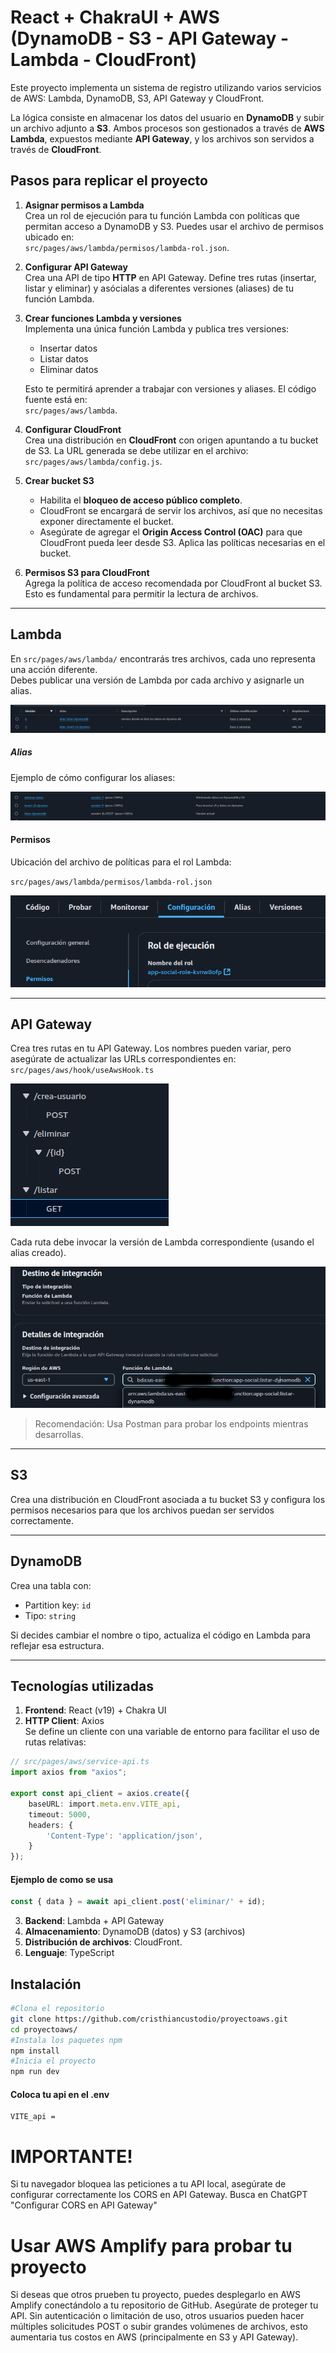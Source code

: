 # React + ChakraUI + AWS (DynamoDB - S3 - API Gateway - Lambda - CloudFront)

Este proyecto implementa un sistema de registro utilizando varios servicios de AWS: Lambda, DynamoDB, S3, API Gateway y CloudFront.  

La lógica consiste en almacenar los datos del usuario en **DynamoDB** y subir un archivo adjunto a **S3**. Ambos procesos son gestionados a través de **AWS Lambda**, expuestos mediante **API Gateway**, y los archivos son servidos a través de **CloudFront**.


## Pasos para replicar el proyecto

1. **Asignar permisos a Lambda**  
   Crea un rol de ejecución para tu función Lambda con políticas que permitan acceso a DynamoDB y S3. Puedes usar el archivo de permisos ubicado en:  
   `src/pages/aws/lambda/permisos/lambda-rol.json`.

2. **Configurar API Gateway**  
   Crea una API de tipo **HTTP** en API Gateway. Define tres rutas (insertar, listar y eliminar) y asócialas a diferentes versiones (aliases) de tu función Lambda.

3. **Crear funciones Lambda y versiones**  
   Implementa una única función Lambda y publica tres versiones:  
   - Insertar datos  
   - Listar datos  
   - Eliminar datos  

   Esto te permitirá aprender a trabajar con versiones y aliases. El código fuente está en:  
   `src/pages/aws/lambda`.

4. **Configurar CloudFront**  
   Crea una distribución en **CloudFront** con origen apuntando a tu bucket de S3. La URL generada se debe utilizar en el archivo:  
   `src/pages/aws/lambda/config.js`.

5. **Crear bucket S3**  
   - Habilita el **bloqueo de acceso público completo**.  
   - CloudFront se encargará de servir los archivos, así que no necesitas exponer directamente el bucket.  
   - Asegúrate de agregar el **Origin Access Control (OAC)** para que CloudFront pueda leer desde S3. Aplica las políticas necesarias en el bucket.

6. **Permisos S3 para CloudFront**  
   Agrega la política de acceso recomendada por CloudFront al bucket S3. Esto es fundamental para permitir la lectura de archivos.

---

## Lambda

En `src/pages/aws/lambda/` encontrarás tres archivos, cada uno representa una acción diferente.  
Debes publicar una versión de Lambda por cada archivo y asignarle un alias.

![alt text](image-1.png)

##### Alias
Ejemplo de cómo configurar los aliases:

![alt text](image-3.png)

#### Permisos
Ubicación del archivo de políticas para el rol Lambda:

`src/pages/aws/lambda/permisos/lambda-rol.json`

![alt text](image-5.png)

---

## API Gateway

Crea tres rutas en tu API Gateway. Los nombres pueden variar, pero asegúrate de actualizar las URLs correspondientes en:  
`src/pages/aws/hook/useAwsHook.ts`

![alt text](image.png)

Cada ruta debe invocar la versión de Lambda correspondiente (usando el alias creado).

![alt text](image-4.png)

> Recomendación: Usa Postman para probar los endpoints mientras desarrollas.

---

## S3

Crea una distribución en CloudFront asociada a tu bucket S3 y configura los permisos necesarios para que los archivos puedan ser servidos correctamente.

---

## DynamoDB

Crea una tabla con:
- Partition key: `id`
- Tipo: `string`

Si decides cambiar el nombre o tipo, actualiza el código en Lambda para reflejar esa estructura.

---

## Tecnologías utilizadas

1. **Frontend**: React (v19) + Chakra UI  
2. **HTTP Client**: Axios  
    Se define un cliente con una variable de entorno para facilitar el uso de rutas relativas:

```ts
// src/pages/aws/service-api.ts
import axios from "axios";

export const api_client = axios.create({
    baseURL: import.meta.env.VITE_api,
    timeout: 5000,
    headers: {
        'Content-Type': 'application/json',
    }
});
```

#### Ejemplo de como se usa
```ts
const { data } = await api_client.post('eliminar/' + id);
```

3. **Backend**: Lambda + API Gateway
4. **Almacenamiento**: DynamoDB (datos) y S3 (archivos)
5. **Distribución de archivos**: CloudFront.
6. **Lenguaje**: TypeScript



## Instalación
```bash
#Clona el repositorio
git clone https://github.com/cristhiancustodio/proyectoaws.git
cd proyectoaws/
#Instala los paquetes npm
npm install
#Inicia el proyecto
npm run dev
```
#### Coloca tu api en el .env
```
VITE_api = 
```
# IMPORTANTE!

Si tu navegador bloquea las peticiones a tu API local, asegúrate de configurar correctamente los CORS en API Gateway. Busca en ChatGPT "Configurar CORS en API Gateway"

# Usar AWS Amplify para probar tu proyecto
Si deseas que otros prueben tu proyecto, puedes desplegarlo en AWS Amplify conectándolo a tu repositorio de GitHub.
Asegúrate de proteger tu API. Sin autenticación o limitación de uso, otros usuarios pueden hacer múltiples solicitudes POST o subir grandes volúmenes de archivos, esto aumentaria tus costos en AWS (principalmente en S3 y API Gateway).